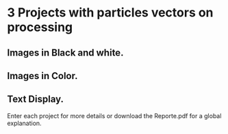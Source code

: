 # 3 Projects with particles vectors on processing
## Images in Black and white.
## Images in Color.
## Text Display.

Enter each project for more details or download the Reporte.pdf for a global explanation.

